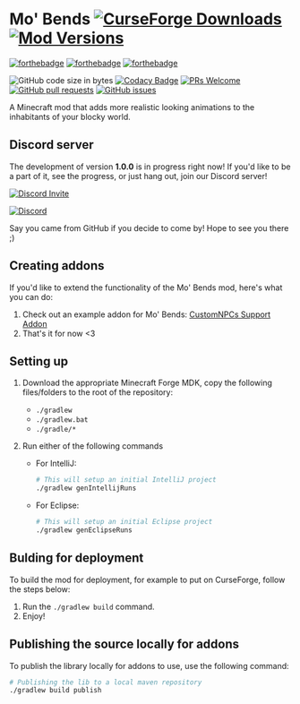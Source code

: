 # Mo' Bends [![CurseForge Downloads](http://cf.way2muchnoise.eu/231347.svg)](https://www.curseforge.com/minecraft/mc-mods/mo-bends) [![Mod Versions](http://cf.way2muchnoise.eu/versions/231347.svg)](https://www.curseforge.com/minecraft/mc-mods/mo-bends)
[![forthebadge](https://forthebadge.com/images/badges/built-with-love.svg)](https://forthebadge.com)
[![forthebadge](https://forthebadge.com/images/badges/made-with-java.svg)](https://forthebadge.com)
[![forthebadge](https://forthebadge.com/images/badges/powered-by-oxygen.svg)](https://forthebadge.com)


![GitHub code size in bytes](https://img.shields.io/github/languages/code-size/mobends/MoBends.svg)
[![Codacy Badge](https://api.codacy.com/project/badge/Grade/dc7fa82e8d904f65b33b948ed093c21f)](https://app.codacy.com/gh/mobends/MoBends?utm_source=github.com&utm_medium=referral&utm_content=mobends/MoBends&utm_campaign=Badge_Grade_Dashboard)
[![PRs Welcome](https://img.shields.io/badge/PRs-welcome-brightgreen.svg?style=flat-square)](http://makeapullrequest.com)
[![GitHub pull requests](https://img.shields.io/github/issues-pr/mobends/MoBends.svg)](https://github.com/mobends/MoBends/pulls)
[![GitHub issues](https://img.shields.io/github/issues-raw/mobends/MoBends.svg)](https://github.com/mobends/MoBends/issues)

A Minecraft mod that adds more realistic looking animations to the inhabitants of your blocky world.

## Discord server
The development of version **1.0.0** is in progress right now! If you'd like to be a part of it, see the progress, or just hang out, join our Discord server!

[![Discord Invite](https://raw.githubusercontent.com/mobends/MoBends/master-1.12.2/misc/promo/DiscordInviteSmall.png)](https://discord.gg/Epf7atm)

[![Discord](https://img.shields.io/discord/386940930739011584.svg)](https://discord.gg/Epf7atm)

Say you came from GitHub if you decide to come by! Hope to see you there ;)

## Creating addons
If you'd like to extend the functionality of the Mo' Bends mod, here's what you can do:
1. Check out an example addon for Mo' Bends: [CustomNPCs Support Addon](https://github.com/mobends/mobends-addon-customnpcs)
2. That's it for now <3

## Setting up
1. Download the appropriate Minecraft Forge MDK, copy the following files/folders to the root of the repository:
    - `./gradlew`
    - `./gradlew.bat`
    - `./gradle/*`
    
2. Run either of the following commands
    - For IntelliJ:
        ```bash
        # This will setup an initial IntelliJ project
        ./gradlew genIntellijRuns
        ```
    - For Eclipse:
        ```bash
        # This will setup an initial Eclipse project
        ./gradlew genEclipseRuns
        ```

## Bulding for deployment
To build the mod for deployment, for example to put on CurseForge, follow the steps below:
1. Run the `./gradlew build` command.
2. Enjoy!

## Publishing the source locally for addons
To publish the library locally for addons to use, use the following command:
```bash
# Publishing the lib to a local maven repository
./gradlew build publish
```
